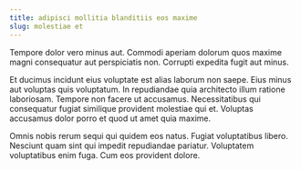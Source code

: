 ```yaml
---
title: adipisci mollitia blanditiis eos maxime
slug: molestiae et
---
```


Tempore dolor vero minus aut. Commodi aperiam dolorum quos maxime magni consequatur aut perspiciatis non. Corrupti expedita fugit aut minus.

Et ducimus incidunt eius voluptate est alias laborum non saepe. Eius minus aut voluptas quis voluptatum. In repudiandae quia architecto illum ratione laboriosam. Tempore non facere ut accusamus. Necessitatibus qui consequatur fugiat similique provident molestiae qui et. Voluptas accusamus dolor porro et quod ut amet quia maxime.

Omnis nobis rerum sequi qui quidem eos natus. Fugiat voluptatibus libero. Nesciunt quam sint qui impedit repudiandae pariatur. Voluptatem voluptatibus enim fuga. Cum eos provident dolore.
